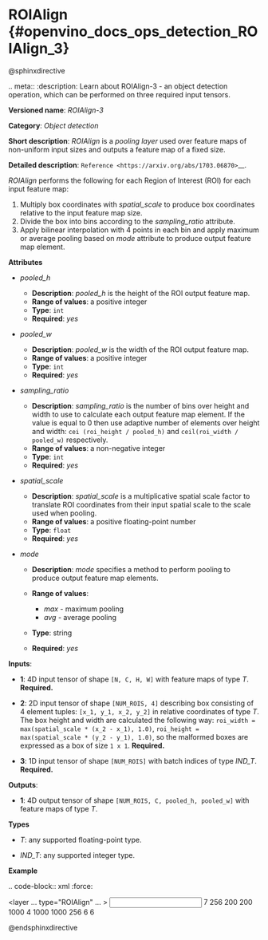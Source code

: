 # ROIAlign {#openvino_docs_ops_detection_ROIAlign_3}

@sphinxdirective

.. meta::
  :description: Learn about ROIAlign-3 - an object detection operation, 
                which can be performed on three required input tensors.

**Versioned name**: *ROIAlign-3*

**Category**: *Object detection*

**Short description**: *ROIAlign* is a *pooling layer* used over feature maps of non-uniform input sizes and outputs a feature map of a fixed size.

**Detailed description**:  `Reference <https://arxiv.org/abs/1703.06870>`__.

*ROIAlign* performs the following for each Region of Interest (ROI) for each input feature map:

1. Multiply box coordinates with *spatial_scale* to produce box coordinates relative to the input feature map size.
2. Divide the box into bins according to the *sampling_ratio* attribute.
3. Apply bilinear interpolation with 4 points in each bin and apply maximum or average pooling based on *mode* attribute to produce output feature map element.

**Attributes**

* *pooled_h*

  * **Description**: *pooled_h* is the height of the ROI output feature map.
  * **Range of values**: a positive integer
  * **Type**: ``int``
  * **Required**: *yes*

* *pooled_w*

  * **Description**: *pooled_w* is the width of the ROI output feature map.
  * **Range of values**: a positive integer
  * **Type**: ``int``
  * **Required**: *yes*

* *sampling_ratio*

  * **Description**: *sampling_ratio* is the number of bins over height and width to use to calculate each output feature map element. If the value is equal to 0 then use adaptive number of elements over height and width: ``cei (roi_height / pooled_h)`` and ``ceil(roi_width / pooled_w)`` respectively.
  * **Range of values**: a non-negative integer
  * **Type**: ``int``
  * **Required**: *yes*

* *spatial_scale*

  * **Description**: *spatial_scale* is a multiplicative spatial scale factor to translate ROI coordinates from their input spatial scale to the scale used when pooling.
  * **Range of values**: a positive floating-point number
  * **Type**: ``float``
  * **Required**: *yes*

* *mode*

  * **Description**: *mode* specifies a method to perform pooling to produce output feature map elements.
  * **Range of values**:

    * *max* - maximum pooling
    * *avg* - average pooling
  * **Type**: string
  * **Required**: *yes*

**Inputs**:

*   **1**: 4D input tensor of shape ``[N, C, H, W]`` with feature maps of type *T*. **Required.**

*   **2**: 2D input tensor of shape ``[NUM_ROIS, 4]`` describing box consisting of 4 element tuples: ``[x_1, y_1, x_2, y_2]`` in relative coordinates of type *T*. The box height and width are calculated the following way: ``roi_width = max(spatial_scale * (x_2 - x_1), 1.0)``, ``roi_height = max(spatial_scale * (y_2 - y_1), 1.0)``, so the malformed boxes are expressed as a box of size ``1 x 1``. **Required.**

*   **3**: 1D input tensor of shape ``[NUM_ROIS]`` with batch indices of type *IND_T*. **Required.**

**Outputs**:

*   **1**: 4D output tensor of shape ``[NUM_ROIS, C, pooled_h, pooled_w]`` with feature maps of type *T*.

**Types**

* *T*: any supported floating-point type.

* *IND_T*: any supported integer type.


**Example**

.. code-block:: xml
   :force:

  <layer ... type="ROIAlign" ... >
      <data pooled_h="6" pooled_w="6" spatial_scale="16.0" sampling_ratio="2" mode="avg"/>
      <input>
          <port id="0">
              <dim>7</dim>
              <dim>256</dim>
              <dim>200</dim>
              <dim>200</dim>
          </port>
          <port id="1">
              <dim>1000</dim>
              <dim>4</dim>
          </port>
          <port id="2">
              <dim>1000</dim>
          </port>
      </input>
      <output>
          <port id="3" precision="FP32">
              <dim>1000</dim>
              <dim>256</dim>
              <dim>6</dim>
              <dim>6</dim>
          </port>
      </output>
  </layer>

@endsphinxdirective

